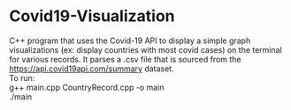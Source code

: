 # Covid19-Visualization
C++ program that uses the Covid-19 API to display a simple graph visualizations (ex: display countries with most covid cases) on the terminal for various records. 
It parses a .csv file that is sourced from the https://api.covid19api.com/summary dataset.
<br>
To run: 
<br>
g++ main.cpp CountryRecord.cpp -o main
<br>
./main
